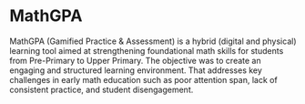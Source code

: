 # MathGPA
MathGPA (Gamified Practice &amp; Assessment) is a hybrid (digital and physical) learning tool aimed at strengthening foundational math skills for students from Pre-Primary to Upper Primary. The objective was to create an engaging and structured learning environment.
That addresses key challenges in early math education such as poor attention span, lack of consistent practice, and student disengagement.
